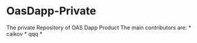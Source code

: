 # OasDapp-Private
The private Repository of OAS Dapp Product
The main contributors are:
    * caikov
    * qqq
    *


